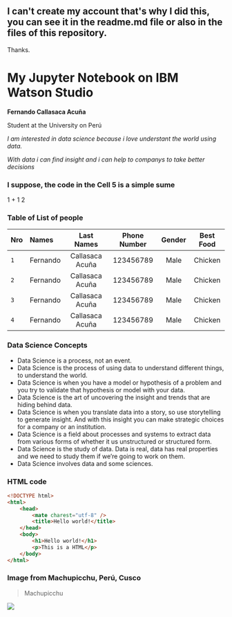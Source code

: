 ## I can't create my account that's why I did this, you can see it in the readme.md file or also in the files of this repository.

Thanks.

# My Jupyter Notebook on IBM Watson Studio

**Fernando Callasaca Acuña**

Student at the University on Perú

_I am interested in data science because i love understant the world using data._

_With data i can find insight and i can help to companys to take better decisions_

### I suppose, the code in the Cell 5 is a simple sume 

1 + 1
2

### Table of List of people

| Nro  | Names | Last Names | Phone Number | Gender | Best Food |
| :------------- | :------------- | :-------------: | :-------------: | :-------------: | :-------------: |
| `1` | Fernando  | Callasaca Acuña  | 123456789  | Male  | Chicken |
| `2` | Fernando  | Callasaca Acuña  | 123456789  | Male  | Chicken |
| `3` | Fernando  | Callasaca Acuña  | 123456789  | Male  | Chicken |
| `4` | Fernando  | Callasaca Acuña  | 123456789  | Male  | Chicken |

### Data Science Concepts

- Data Science is a process, not an event.
- Data Science is the process of using data to understand different things, to understand the world.
- Data Science is when you have a model or hypothesis of a problem and you try to validate that hypothesis or model with your data.
- Data Science is the art of uncovering the insight and trends that are hiding behind data.
- Data Science is when you translate data into a story, so use storytelling to generate insight. And with this insight you can make strategic choices for a company or an institution.
- Data Science is a field about processes and systems to extract data from various forms of whether it us unstructured or structured form.
- Data Science is the study of data. Data is real, data has real properties and we need to study them if we’re going to work on them.
- Data Science involves data and some sciences.

### HTML code

```html
<!DOCTYPE html>
<html>
    <head>
        <mate charest="utf-8" />
        <title>Hello world!</title>
    </head>
    <body>
        <h1>Hello world!</h1>
        <p>This is a HTML</p>
    </body>
</html>
```

### Image from Machupicchu, Perú, Cusco
> Machupicchu

![](https://imagenes.heraldo.es/files/article_amp/files/fp/uploads/imagenes/2020/11/02/vista-del-acto-oficial-de-reapertura-de-machu-picchu-tras-permanecer-cerrada-desde-el-16-de-marzo-por-la-pandemia.r_d.2048-2691-0.jpeg)
